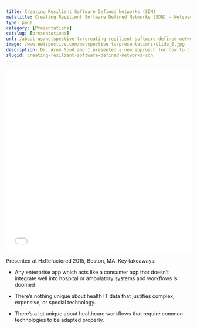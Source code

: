 ```yaml
---
title: Creating Resilient Software Defined Networks (SDN)
metatitle: Creating Resilient Software Defined Networks (SDN) - Netspective
type: page
category: [Presentations]
catslug: [presentations]
url: /about-us/netspective-tv/creating-resilient-software-defined-networks-sdn/
image: /www.netspective.com/netspective.tv/presentations/slide_0.jpg
description: Dr. Arun Sood and I presented a new approach for how to create reliable and resilient software defined networks
slugid: creating-resilient-software-defined-networks-sdn
---
```

<iframe src="//speakerdeck.com/player/7b1981d062a50132bcab16864c2728bb" width="100%" height="500" frameborder="0" allowfullscreen="allowfullscreen"></iframe>

Presented at HxRefactored 2015, Boston, MA. Key takeaways:

* Any enterprise app which acts like a consumer app that doesn’t integrate well into hospital or ambulatory systems and workflows is doomed

* There’s nothing unique about health IT data that justifies complex, expensive, or special technology.

* There’s a lot unique about healthcare workflows that require common technologies to be adapted properly.
